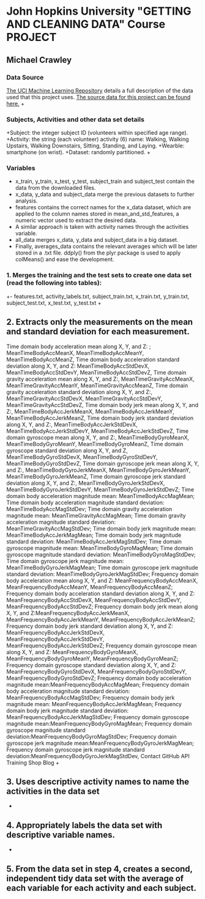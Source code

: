 # John Hopkins University "GETTING AND CLEANING DATA" Course PROJECT

## Michael Crawley
 
 ### Data Source
 [The UCI Machine Learning Repository](http://archive.ics.uci.edu/ml/datasets/Human+Activity+Recognition+Using+Smartphones) details a full description of the data used that this project uses. 
[The source data for this project can be found here.](https://d396qusza40orc.cloudfront.net/getdata%2Fprojectfiles%2FUCI%20HAR%20Dataset.zip)
 +
 ### Subjects, Activities and other data set details
 +Subject: the integer subject ID (volunteers within specified age range).
 +Activity: the string (each volunteer) activity (6) name: Walking, Walking Upstairs, Walking Downstairs, Sitting, Standing, and Laying.
 +Wearble: smartphone (on wrist).
 +Dataset: randomly partitioned.
 + 
 ### Variables
+ x_train, y_train, x_test, y_test, subject_train and subject_test contain the data from the downloaded files.
+ x_data, y_data and subject_data merge the previous datasets to further analysis.
+ features contains the correct names for the x_data dataset, which are applied to the column names stored in mean_and_std_features, a numeric vector used to extract the desired data.
+ A similar approach is taken with activity names through the activities variable.
+ all_data merges x_data, y_data and subject_data in a big dataset.
+ Finally, averages_data contains the relevant averages which will be later stored in a .txt file. ddply() from the plyr package is used to apply colMeans() and ease the development.

 ### 1. Merges the training and the test sets to create one data set (read the following into tables):
 +- features.txt, activity_labels.txt, subject_train.txt, x_train.txt, y_train.txt, subject_test.txt, x_test.txt, y_test.txt
 +
 ## 2. Extracts only the measurements on the mean and standard deviation for each measurement. 
 Time domain body acceleration mean along X, Y, and Z: ; MeanTimeBodyAccMeanX, MeanTimeBodyAccMeanY, MeanTimeBodyAccMeanZ, Time domain body acceleration standard deviation along X, Y, and Z:
MeanTimeBodyAccStdDevX, MeanTimeBodyAccStdDevY, MeanTimeBodyAccStdDevZ, Time domain gravity acceleration mean along X, Y, and Z:, MeanTimeGravityAccMeanX, 
MeanTimeGravityAccMeanY, MeanTimeGravityAccMeanZ, Time domain gravity acceleration standard deviation along X, Y, and Z:, MeanTimeGravityAccStdDevX, 
MeanTimeGravityAccStdDevY, MeanTimeGravityAccStdDevZ, Time domain body jerk mean along X, Y, and Z:, MeanTimeBodyAccJerkMeanX, MeanTimeBodyAccJerkMeanY, 
MeanTimeBodyAccJerkMeanZ, Time domain body jerk standard deviation along X, Y, and Z:, MeanTimeBodyAccJerkStdDevX, MeanTimeBodyAccJerkStdDevY, 
MeanTimeBodyAccJerkStdDevZ, Time domain gyroscope mean along X, Y, and Z:, MeanTimeBodyGyroMeanX, MeanTimeBodyGyroMeanY, MeanTimeBodyGyroMeanZ,
Time domain gyroscope standard deviation along X, Y, and Z, MeanTimeBodyGyroStdDevX, MeanTimeBodyGyroStdDevY, MeanTimeBodyGyroStdDevZ, Time domain gyroscope jerk mean along X, Y, and Z:,
MeanTimeBodyGyroJerkMeanX, MeanTimeBodyGyroJerkMeanY, MeanTimeBodyGyroJerkMeanZ, Time domain gyroscope jerk standard deviation along X, Y, and Z:, MeanTimeBodyGyroJerkStdDevX,
MeanTimeBodyGyroJerkStdDevY, MeanTimeBodyGyroJerkStdDevZ; Time domain body acceleration magnitude mean: MeanTimeBodyAccMagMean; Time domain body acceleration magnitude standard deviation: MeanTimeBodyAccMagStdDev; Time domain gravity acceleration magnitude mean: MeanTimeGravityAccMagMean; Time domain gravity acceleration magnitude standard deviation: MeanTimeGravityAccMagStdDev; Time domain body jerk magnitude mean: MeanTimeBodyAccJerkMagMean; Time domain body jerk magnitude standard deviation: MeanTimeBodyAccJerkMagStdDev; Time domain gyroscope magnitude mean: MeanTimeBodyGyroMagMean; Time domain gyroscope magnitude standard deviation: MeanTimeBodyGyroMagStdDev; Time domain gyroscope jerk magnitude mean: MeanTimeBodyGyroJerkMagMean; Time domain gyroscope jerk magnitude standard deviation: MeanTimeBodyGyroJerkMagStdDev; Frequency domain body acceleration mean along X, Y, and Z: MeanFrequencyBodyAccMeanX, MeanFrequencyBodyAccMeanY, MeanFrequencyBodyAccMeanZ; Frequency domain body acceleration standard deviation along X, Y, and Z: MeanFrequencyBodyAccStdDevX, MeanFrequencyBodyAccStdDevY, MeanFrequencyBodyAccStdDevZ; Frequency domain body jerk mean along X, Y, and Z:MeanFrequencyBodyAccJerkMeanX, MeanFrequencyBodyAccJerkMeanY, MeanFrequencyBodyAccJerkMeanZ; Frequency domain body jerk standard deviation along X, Y, and Z: MeanFrequencyBodyAccJerkStdDevX, MeanFrequencyBodyAccJerkStdDevY, MeanFrequencyBodyAccJerkStdDevZ; Frequency domain gyroscope mean along X, Y, and Z: MeanFrequencyBodyGyroMeanX, MeanFrequencyBodyGyroMeanY, MeanFrequencyBodyGyroMeanZ; Frequency domain gyroscope standard deviation along X, Y, and Z: MeanFrequencyBodyGyroStdDevX, MeanFrequencyBodyGyroStdDevY, MeanFrequencyBodyGyroStdDevZ; Frequency domain body acceleration magnitude mean:MeanFrequencyBodyAccMagMean; Frequency domain body acceleration magnitude standard deviation: MeanFrequencyBodyAccMagStdDev; Frequency domain body jerk magnitude mean: MeanFrequencyBodyAccJerkMagMean; Frequency domain body jerk magnitude standard deviation: MeanFrequencyBodyAccJerkMagStdDev; Frequency domain gyroscope magnitude mean:MeanFrequencyBodyGyroMagMean; Frequency domain gyroscope magnitude standard deviation:MeanFrequencyBodyGyroMagStdDev; Frequency domain gyroscope jerk magnitude mean:MeanFrequencyBodyGyroJerkMagMean; Frequency domain gyroscope jerk magnitude standard deviation:MeanFrequencyBodyGyroJerkMagStdDev, Contact GitHub API Training Shop Blog 
 +
 ## 3. Uses descriptive activity names to name the activities in the data set
 +
 ## 4. Appropriately labels the data set with descriptive variable names.
 +
 ## 5. From the data set in step 4, creates a second, independent tidy data set with the average of each variable for each activity and each subject.
